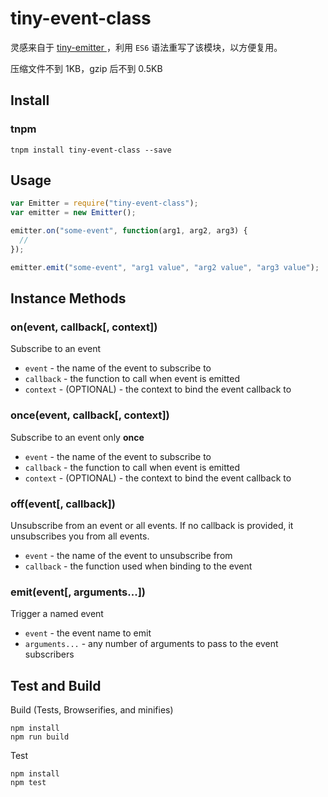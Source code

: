 # tiny-event-class

灵感来自于 [tiny-emitter
](https://www.npmjs.com/package/tiny-emitter)，利用 `ES6` 语法重写了该模块，以方便复用。

压缩文件不到 1KB，gzip 后不到 0.5KB

## Install

### tnpm

```shell
tnpm install tiny-event-class --save
```

## Usage

```js
var Emitter = require("tiny-event-class");
var emitter = new Emitter();

emitter.on("some-event", function(arg1, arg2, arg3) {
  //
});

emitter.emit("some-event", "arg1 value", "arg2 value", "arg3 value");
```

## Instance Methods

### on(event, callback[, context])

Subscribe to an event

- `event` - the name of the event to subscribe to
- `callback` - the function to call when event is emitted
- `context` - (OPTIONAL) - the context to bind the event callback to

### once(event, callback[, context])

Subscribe to an event only **once**

- `event` - the name of the event to subscribe to
- `callback` - the function to call when event is emitted
- `context` - (OPTIONAL) - the context to bind the event callback to

### off(event[, callback])

Unsubscribe from an event or all events. If no callback is provided, it unsubscribes you from all events.

- `event` - the name of the event to unsubscribe from
- `callback` - the function used when binding to the event

### emit(event[, arguments...])

Trigger a named event

- `event` - the event name to emit
- `arguments...` - any number of arguments to pass to the event subscribers

## Test and Build

Build (Tests, Browserifies, and minifies)

```shell
npm install
npm run build
```

Test

```shell
npm install
npm test
```

